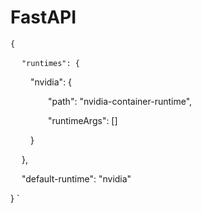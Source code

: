 # FastAPI

`
 { `

&emsp;  ` "runtimes": { `

&emsp;&emsp;  "nvidia": {

&emsp;&emsp;&emsp;&emsp;  "path": "nvidia-container-runtime",

&emsp;&emsp;&emsp;&emsp;  "runtimeArgs": [] 

&emsp;&emsp;  }

&emsp;  },
 
&emsp; "default-runtime": "nvidia"

}
`



